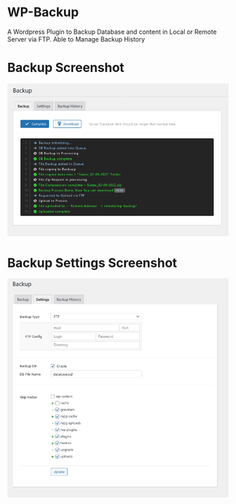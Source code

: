 # WP-Backup
A Wordpress Plugin to Backup Database and content in Local or Remote Server via FTP.
Able to Manage Backup History

# Backup Screenshot
![alt text](https://github.com/AponAhmed/WP-Backup/blob/main/backup.png?raw=true)
# Backup Settings Screenshot
![alt text](https://github.com/AponAhmed/WP-Backup/blob/main/backup-settings.png?raw=true)
